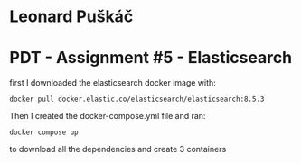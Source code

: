 # Leonard Puškáč
# PDT - Assignment #5 - Elasticsearch

first I downloaded the elasticsearch docker image with:
```
docker pull docker.elastic.co/elasticsearch/elasticsearch:8.5.3
```
Then I created the docker-compose.yml file and ran:
```
docker compose up
```
to download all the dependencies and create 3 containers